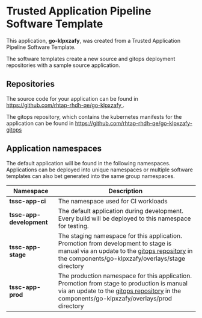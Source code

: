 # Trusted Application Pipeline Software Template

This application, **go-klpxzafy**, was created from a Trusted Application Pipeline Software Template.

The software templates create a new source and gitops deployment repositories with a sample source application. 

## Repositories

The source code for your application can be found in [https://github.com/rhtap-rhdh-qe/go-klpxzafy ](https://github.com/rhtap-rhdh-qe/go-klpxzafy ).
 
The gitops repository, which contains the kubernetes manifests for the application can be found in 
[https://github.com/rhtap-rhdh-qe/go-klpxzafy-gitops ](https://github.com/rhtap-rhdh-qe/go-klpxzafy-gitops ) 

## Application namespaces 

The default application will be found in the following namespaces. Applications can be deployed into unique namespaces or multiple software templates can also bet generated into the same group namespaces.  

|  Namespace   |  Description   |  
| -------- | -------- |
| **tssc-app-ci** | The namespace used for CI workloads |
| **tssc-app-development** | The default application during development. Every build will be deployed to this namespace for testing. |
| **tssc-app-stage** | The staging namespace for this application. Promotion from development to stage is manual via an update to the [gitops repository](https://github.com/rhtap-rhdh-qe/go-klpxzafy-gitops ) in the components/go-klpxzafy/overlays/stage directory |
| **tssc-app-prod** | The production namespace for this application. Promotion from stage to production is manual via an update to the [gitops repository](https://github.com/rhtap-rhdh-qe/go-klpxzafy-gitops ) in the components/go-klpxzafy/overlays/prod directory |